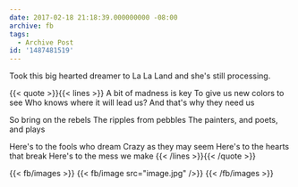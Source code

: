 ```yaml
---
date: 2017-02-18 21:18:39.000000000 -08:00
archive: fb
tags: 
  - Archive Post
id: '1487481519'
---
```


Took this big hearted dreamer to La La Land and she's still processing.

{{< quote >}}{{< lines >}}
A bit of madness is key
To give us new colors to see
Who knows where it will lead us?
And that's why they need us

So bring on the rebels
The ripples from pebbles
The painters, and poets, and plays

Here's to the fools who dream
Crazy as they may seem
Here's to the hearts that break
Here's to the mess we make
{{< /lines >}}{{< /quote >}}

{{< fb/images >}}
{{< fb/image src="image.jpg" />}}
{{< /fb/images >}}
